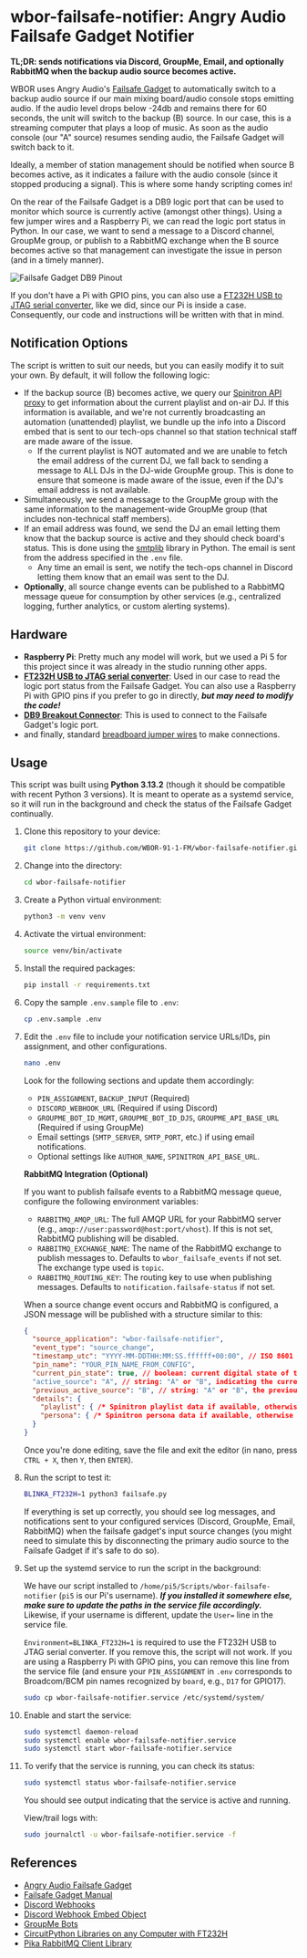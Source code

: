 # wbor-failsafe-notifier: Angry Audio Failsafe Gadget Notifier

**TL;DR: sends notifications via Discord, GroupMe, Email, and optionally RabbitMQ when the backup audio source becomes active.**

WBOR uses Angry Audio's [Failsafe Gadget](https://angryaudio.com/failsafegadget/) to automatically switch to a backup audio source if our main mixing board/audio console stops emitting audio. If the audio level drops below -24db and remains there for 60 seconds, the unit will switch to the backup (B) source. In our case, this is a streaming computer that plays a loop of music. As soon as the audio console (our "A" source) resumes sending audio, the Failsafe Gadget will switch back to it.

Ideally, a member of station management should be notified when source B becomes active, as it indicates a failure with the audio console (since it stopped producing a signal). This is where some handy scripting comes in!

On the rear of the Failsafe Gadget is a DB9 logic port that can be used to monitor which source is currently active (amongst other things). Using a few jumper wires and a Raspberry Pi, we can read the logic port status in Python. In our case, we want to send a message to a Discord channel, GroupMe group, or publish to a RabbitMQ exchange when the B source becomes active so that management can investigate the issue in person (and in a timely manner).

![Failsafe Gadget DB9 Pinout](/images/aa-pinout.png)

If you don't have a Pi with GPIO pins, you can also use a [FT232H USB to JTAG serial converter](https://amazon.com/dp/B09XTF7C1P), like we did, since our Pi is inside a case. Consequently, our code and instructions will be written with that in mind.

## Notification Options

The script is written to suit our needs, but you can easily modify it to suit your own. By default, it will follow the following logic:

* If the backup source (B) becomes active, we query our [Spinitron API proxy](https://github.com/WBOR-91-1-FM/spinitron-proxy/) to get information about the current playlist and on-air DJ. If this information is available, and we're not currently broadcasting an automation (unattended) playlist, we bundle up the info into a Discord embed that is sent to our tech-ops channel so that station technical staff are made aware of the issue.
  * If the current playlist is NOT automated and we are unable to fetch the email address of the current DJ, we fall back to sending a message to ALL DJs in the DJ-wide GroupMe group. This is done to ensure that someone is made aware of the issue, even if the DJ's email address is not available.
* Simultaneously, we send a message to the GroupMe group with the same information to the management-wide GroupMe group (that includes non-technical staff members).
* If an email address was found, we send the DJ an email letting them know that the backup source is active and they should check board's status. This is done using the [smtplib](https://docs.python.org/3/library/smtplib.html) library in Python. The email is sent from the address specified in the `.env` file.
  * Any time an email is sent, we notify the tech-ops channel in Discord letting them know that an email was sent to the DJ.
* **Optionally**, all source change events can be published to a RabbitMQ message queue for consumption by other services (e.g., centralized logging, further analytics, or custom alerting systems).

## Hardware

* **Raspberry Pi**: Pretty much any model will work, but we used a Pi 5 for this project since it was already in the studio running other apps.
* **[FT232H USB to JTAG serial converter](https://amazon.com/dp/B09XTF7C1P)**: Used in our case to read the logic port status from the Failsafe Gadget. You can also use a Raspberry Pi with GPIO pins if you prefer to go in directly, ***but may need to modify the code!***
* **[DB9 Breakout Connector](https://amazon.com/dp/B09L7JWNDQ)**: This is used to connect to the Failsafe Gadget's logic port.
* and finally, standard [breadboard jumper wires](https://amazon.com/dp/B07GD2BWPY) to make connections.

## Usage

This script was built using **Python 3.13.2** (though it should be compatible with recent Python 3 versions). It is meant to operate as a systemd service, so it will run in the background and check the status of the Failsafe Gadget continually.

1. Clone this repository to your device:

   ```bash
   git clone https://github.com/WBOR-91-1-FM/wbor-failsafe-notifier.git
   ```

2. Change into the directory:

    ```bash
    cd wbor-failsafe-notifier
    ```

3. Create a Python virtual environment:

    ```bash
    python3 -m venv venv
    ```

4. Activate the virtual environment:

    ```bash
    source venv/bin/activate
    ```

5. Install the required packages:

    ```bash
    pip install -r requirements.txt
    ```

6. Copy the sample `.env.sample` file to `.env`:

    ```bash
    cp .env.sample .env
    ```

7. Edit the `.env` file to include your notification service URLs/IDs, pin assignment, and other configurations.

    ```bash
    nano .env
    ```

    Look for the following sections and update them accordingly:
    * `PIN_ASSIGNMENT`, `BACKUP_INPUT` (Required)
    * `DISCORD_WEBHOOK_URL` (Required if using Discord)
    * `GROUPME_BOT_ID_MGMT`, `GROUPME_BOT_ID_DJS`, `GROUPME_API_BASE_URL` (Required if using GroupMe)
    * Email settings (`SMTP_SERVER`, `SMTP_PORT`, etc.) if using email notifications.
    * Optional settings like `AUTHOR_NAME`, `SPINITRON_API_BASE_URL`.

    **RabbitMQ Integration (Optional)**

    If you want to publish failsafe events to a RabbitMQ message queue, configure the following environment variables:

    * `RABBITMQ_AMQP_URL`: The full AMQP URL for your RabbitMQ server (e.g., `amqp://user:password@host:port/vhost`). If this is not set, RabbitMQ publishing will be disabled.
    * `RABBITMQ_EXCHANGE_NAME`: The name of the RabbitMQ exchange to publish messages to. Defaults to `wbor_failsafe_events` if not set. The exchange type used is `topic`.
    * `RABBITMQ_ROUTING_KEY`: The routing key to use when publishing messages. Defaults to `notification.failsafe-status` if not set.

    When a source change event occurs and RabbitMQ is configured, a JSON message will be published with a structure similar to this:

    ```json
    {
      "source_application": "wbor-failsafe-notifier",
      "event_type": "source_change",
      "timestamp_utc": "YYYY-MM-DDTHH:MM:SS.ffffff+00:00", // ISO 8601 format
      "pin_name": "YOUR_PIN_NAME_FROM_CONFIG",
      "current_pin_state": true, // boolean: current digital state of the pin
      "active_source": "A", // string: "A" or "B", indicating the currently active source
      "previous_active_source": "B", // string: "A" or "B", the previously active source
      "details": {
        "playlist": { /* Spinitron playlist data if available, otherwise empty object */ },
        "persona": { /* Spinitron persona data if available, otherwise empty object */ }
      }
    }
    ```

    Once you're done editing, save the file and exit the editor (in nano, press `CTRL + X`, then `Y`, then `ENTER`).

8. Run the script to test it:

    ```bash
    BLINKA_FT232H=1 python3 failsafe.py
    ```

    If everything is set up correctly, you should see log messages, and notifications sent to your configured services (Discord, GroupMe, Email, RabbitMQ) when the failsafe gadget's input source changes (you might need to simulate this by disconnecting the primary audio source to the Failsafe Gadget if it's safe to do so).

9. Set up the systemd service to run the script in the background:

    We have our script installed to `/home/pi5/Scripts/wbor-failsafe-notifier` (`pi5` is our Pi's username). ***If you installed it somewhere else, make sure to update the paths in the service file accordingly.*** Likewise, if your username is different, update the `User=` line in the service file.

    `Environment=BLINKA_FT232H=1` is required to use the FT232H USB to JTAG serial converter. If you remove this, the script will not work. If you are using a Raspberry Pi with GPIO pins, you can remove this line from the service file (and ensure your `PIN_ASSIGNMENT` in `.env` corresponds to Broadcom/BCM pin names recognized by `board`, e.g., `D17` for GPIO17).

    ```bash
    sudo cp wbor-failsafe-notifier.service /etc/systemd/system/
    ```

10. Enable and start the service:

    ```bash
    sudo systemctl daemon-reload
    sudo systemctl enable wbor-failsafe-notifier.service
    sudo systemctl start wbor-failsafe-notifier.service
    ```

11. To verify that the service is running, you can check its status:

    ```bash
    sudo systemctl status wbor-failsafe-notifier.service
    ```

    You should see output indicating that the service is active and running.

    View/trail logs with:

    ```bash
    sudo journalctl -u wbor-failsafe-notifier.service -f
    ```

## References

* [Angry Audio Failsafe Gadget](https://angryaudio.com/failsafegadget/)
* [Failsafe Gadget Manual](https://angryaudio.com/wp-content/uploads/2022/08/AA_FailsafeGadgetUserGuide_2208031.pdf)
* [Discord Webhooks](https://support.discord.com/hc/en-us/articles/228383668-Intro-to-Webhooks)
* [Discord Webhook Embed Object](https://discord.com/developers/docs/resources/message#embed-object)
* [GroupMe Bots](https://dev.groupme.com/bots/new)
* [CircuitPython Libraries on any Computer with FT232H](https://learn.adafruit.com/circuitpython-on-any-computer-with-ft232h/)
* [Pika RabbitMQ Client Library](https://pika.readthedocs.io/)
